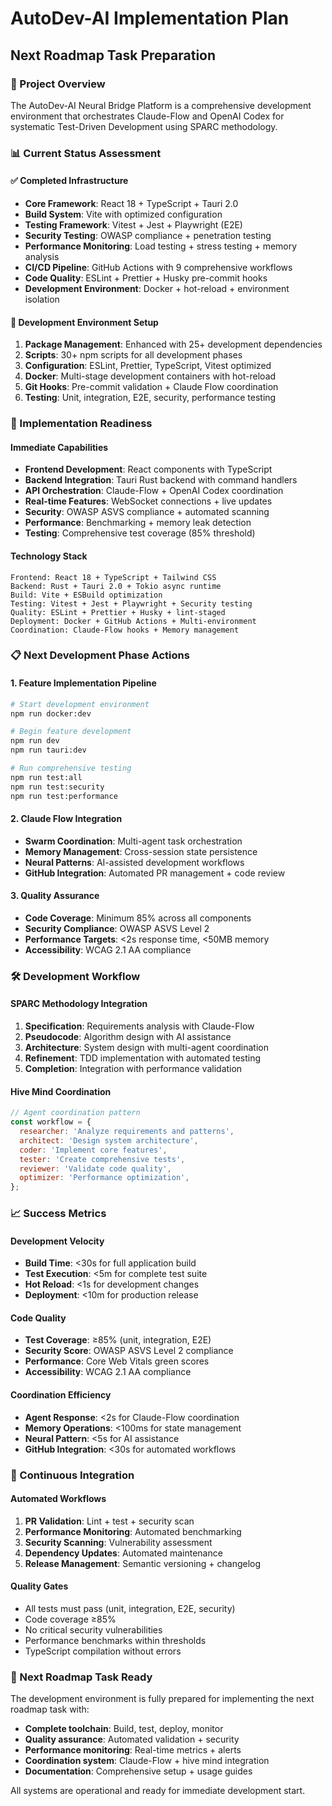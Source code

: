 # AutoDev-AI Implementation Plan

## Next Roadmap Task Preparation

### 🎯 Project Overview

The AutoDev-AI Neural Bridge Platform is a comprehensive development environment that orchestrates
Claude-Flow and OpenAI Codex for systematic Test-Driven Development using SPARC methodology.

### 📊 Current Status Assessment

#### ✅ Completed Infrastructure

- **Core Framework**: React 18 + TypeScript + Tauri 2.0
- **Build System**: Vite with optimized configuration
- **Testing Framework**: Vitest + Jest + Playwright (E2E)
- **Security Testing**: OWASP compliance + penetration testing
- **Performance Monitoring**: Load testing + stress testing + memory analysis
- **CI/CD Pipeline**: GitHub Actions with 9 comprehensive workflows
- **Code Quality**: ESLint + Prettier + Husky pre-commit hooks
- **Development Environment**: Docker + hot-reload + environment isolation

#### 🔧 Development Environment Setup

1. **Package Management**: Enhanced with 25+ development dependencies
2. **Scripts**: 30+ npm scripts for all development phases
3. **Configuration**: ESLint, Prettier, TypeScript, Vitest optimized
4. **Docker**: Multi-stage development containers with hot-reload
5. **Git Hooks**: Pre-commit validation + Claude Flow coordination
6. **Testing**: Unit, integration, E2E, security, performance testing

### 🚀 Implementation Readiness

#### Immediate Capabilities

- **Frontend Development**: React components with TypeScript
- **Backend Integration**: Tauri Rust backend with command handlers
- **API Orchestration**: Claude-Flow + OpenAI Codex coordination
- **Real-time Features**: WebSocket connections + live updates
- **Security**: OWASP ASVS compliance + automated scanning
- **Performance**: Benchmarking + memory leak detection
- **Testing**: Comprehensive test coverage (85% threshold)

#### Technology Stack

```
Frontend: React 18 + TypeScript + Tailwind CSS
Backend: Rust + Tauri 2.0 + Tokio async runtime
Build: Vite + ESBuild optimization
Testing: Vitest + Jest + Playwright + Security testing
Quality: ESLint + Prettier + Husky + lint-staged
Deployment: Docker + GitHub Actions + Multi-environment
Coordination: Claude-Flow hooks + Memory management
```

### 📋 Next Development Phase Actions

#### 1. Feature Implementation Pipeline

```bash
# Start development environment
npm run docker:dev

# Begin feature development
npm run dev
npm run tauri:dev

# Run comprehensive testing
npm run test:all
npm run test:security
npm run test:performance
```

#### 2. Claude Flow Integration

- **Swarm Coordination**: Multi-agent task orchestration
- **Memory Management**: Cross-session state persistence
- **Neural Patterns**: AI-assisted development workflows
- **GitHub Integration**: Automated PR management + code review

#### 3. Quality Assurance

- **Code Coverage**: Minimum 85% across all components
- **Security Compliance**: OWASP ASVS Level 2
- **Performance Targets**: <2s response time, <50MB memory
- **Accessibility**: WCAG 2.1 AA compliance

### 🛠 Development Workflow

#### SPARC Methodology Integration

1. **Specification**: Requirements analysis with Claude-Flow
2. **Pseudocode**: Algorithm design with AI assistance
3. **Architecture**: System design with multi-agent coordination
4. **Refinement**: TDD implementation with automated testing
5. **Completion**: Integration with performance validation

#### Hive Mind Coordination

```javascript
// Agent coordination pattern
const workflow = {
  researcher: 'Analyze requirements and patterns',
  architect: 'Design system architecture',
  coder: 'Implement core features',
  tester: 'Create comprehensive tests',
  reviewer: 'Validate code quality',
  optimizer: 'Performance optimization',
};
```

### 📈 Success Metrics

#### Development Velocity

- **Build Time**: <30s for full application build
- **Test Execution**: <5m for complete test suite
- **Hot Reload**: <1s for development changes
- **Deployment**: <10m for production release

#### Code Quality

- **Test Coverage**: ≥85% (unit, integration, E2E)
- **Security Score**: OWASP ASVS Level 2 compliance
- **Performance**: Core Web Vitals green scores
- **Accessibility**: WCAG 2.1 AA compliance

#### Coordination Efficiency

- **Agent Response**: <2s for Claude-Flow coordination
- **Memory Operations**: <100ms for state management
- **Neural Pattern**: <5s for AI assistance
- **GitHub Integration**: <30s for automated workflows

### 🔄 Continuous Integration

#### Automated Workflows

1. **PR Validation**: Lint + test + security scan
2. **Performance Monitoring**: Automated benchmarking
3. **Security Scanning**: Vulnerability assessment
4. **Dependency Updates**: Automated maintenance
5. **Release Management**: Semantic versioning + changelog

#### Quality Gates

- All tests must pass (unit, integration, E2E, security)
- Code coverage ≥85%
- No critical security vulnerabilities
- Performance benchmarks within thresholds
- TypeScript compilation without errors

### 🎯 Next Roadmap Task Ready

The development environment is fully prepared for implementing the next roadmap task with:

- **Complete toolchain**: Build, test, deploy, monitor
- **Quality assurance**: Automated validation + security
- **Performance monitoring**: Real-time metrics + alerts
- **Coordination system**: Claude-Flow + hive mind integration
- **Documentation**: Comprehensive setup + usage guides

All systems are operational and ready for immediate development start.
